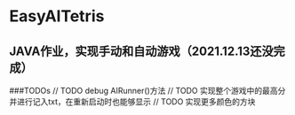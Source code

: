 # EasyAITetris
## JAVA作业，实现手动和自动游戏（2021.12.13还没完成）

###TODOs
// TODO debug AIRunner()方法
// TODO 实现整个游戏中的最高分并进行记入txt，在重新启动时也能够显示
// TODO 实现更多颜色的方块
